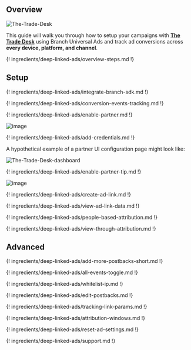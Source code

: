 ## Overview

![The-Trade-Desk](https://cdn.branch.io/branch-assets/ad-partner-manager/386574786681131050/TTD-Logo-1528510078241.png)

This guide will walk you through how to setup your campaigns with **[The Trade Desk](https://www.thetradedesk.com/)** using Branch Universal Ads and track ad conversions across **every device, platform, and channel**.

{! ingredients/deep-linked-ads/overview-steps.md !}

## Setup

{! ingredients/deep-linked-ads/integrate-branch-sdk.md !}

{! ingredients/deep-linked-ads/conversion-events-tracking.md !}

{! ingredients/deep-linked-ads/enable-partner.md !}

![image](/_assets/img/pages/deep-linked-ads/the-trade-desk/the-trade-desk-enable.png)

{! ingredients/deep-linked-ads/add-credentials.md !}

A hypothetical example of a partner UI configuration page might look like:

![The-Trade-Desk-dashboard](/_assets/img/pages/deep-linked-ads/the-trade-desk/the-trade-desk-dashboard.png)

{! ingredients/deep-linked-ads/enable-partner-tip.md !}

![image](/_assets/img/pages/deep-linked-ads/the-trade-desk/the-trade-desk-postbacks.png)

{! ingredients/deep-linked-ads/create-ad-link.md !}

{! ingredients/deep-linked-ads/view-ad-link-data.md !}

{! ingredients/deep-linked-ads/people-based-attribution.md !}

{! ingredients/deep-linked-ads/view-through-attribution.md !}

## Advanced

{! ingredients/deep-linked-ads/add-more-postbacks-short.md !}

{! ingredients/deep-linked-ads/all-events-toggle.md !}

{! ingredients/deep-linked-ads/whitelist-ip.md !}

{! ingredients/deep-linked-ads/edit-postbacks.md !}

{! ingredients/deep-linked-ads/tracking-link-params.md !}

{! ingredients/deep-linked-ads/attribution-windows.md !}

{! ingredients/deep-linked-ads/reset-ad-settings.md !}

{! ingredients/deep-linked-ads/support.md !}
